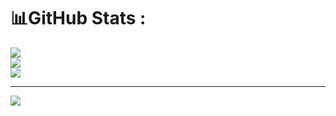 # 📊GitHub Stats :
![](https://github-readme-stats.vercel.app/api?username=Fgieb&theme=radical&hide_border=false&include_all_commits=false&count_private=false)<br/>
![](https://github-readme-streak-stats.herokuapp.com/?user=Fgieb&theme=radical&hide_border=false)<br/>
![](https://github-readme-stats.vercel.app/api/top-langs/?username=Fgieb&theme=radical&hide_border=false&include_all_commits=false&count_private=false&layout=compact)

---
[![](https://visitcount.itsvg.in/api?id=Fgieb&icon=0&color=0)](https://visitcount.itsvg.in)
